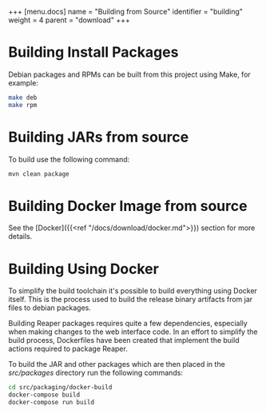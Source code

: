 +++
[menu.docs]
name = "Building from Source"
identifier = "building"
weight = 4
parent = "download"
+++

# Building Install Packages

Debian packages and RPMs can be built from this project using Make, for example:

```bash
make deb
make rpm
```

# Building JARs from source

To build use the following command:

```bash
mvn clean package
```

# Building Docker Image from source

 See the [Docker]({{<ref "/docs/download/docker.md">}}) section for more details.

# Building Using Docker

To simplify the build toolchain it's possible to build everything using Docker itself. This is the process used to build the release binary artifacts from jar files to debian packages.

Building Reaper packages requires quite a few dependencies, especially when making changes to the web interface code. In an effort to simplify the build process, Dockerfiles have been created that implement the build actions required to package Reaper.

To build the JAR and other packages which are then placed in the _src/packages_ directory run the following commands:

```bash
cd src/packaging/docker-build
docker-compose build
docker-compose run build
```
